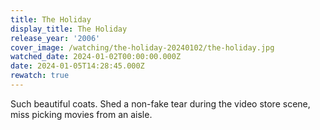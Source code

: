 ```yaml
---
title: The Holiday
display_title: The Holiday
release_year: '2006'
cover_image: /watching/the-holiday-20240102/the-holiday.jpg
watched_date: 2024-01-02T00:00:00.000Z
date: 2024-01-05T14:28:45.000Z
rewatch: true
---
```

Such beautiful coats. Shed a non-fake tear during the video store scene, miss picking movies from an aisle.

